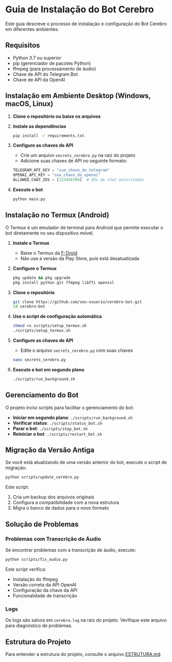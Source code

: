 # Guia de Instalação do Bot Cerebro

Este guia descreve o processo de instalação e configuração do Bot Cerebro em diferentes ambientes.

## Requisitos

- Python 3.7 ou superior
- pip (gerenciador de pacotes Python)
- ffmpeg (para processamento de áudio)
- Chave de API do Telegram Bot
- Chave de API da OpenAI

## Instalação em Ambiente Desktop (Windows, macOS, Linux)

1. **Clone o repositório ou baixe os arquivos**

2. **Instale as dependências**
   ```bash
   pip install -r requirements.txt
   ```

3. **Configure as chaves de API**
   - Crie um arquivo `secrets_cerebro.py` na raiz do projeto
   - Adicione suas chaves de API no seguinte formato:
   ```python
   TELEGRAM_API_KEY = "sua_chave_do_telegram"
   OPENAI_API_KEY = "sua_chave_da_openai"
   ALLOWED_CHAT_IDS = [123456789]  # IDs de chat autorizados
   ```

4. **Execute o bot**
   ```bash
   python main.py
   ```

## Instalação no Termux (Android)

O Termux é um emulador de terminal para Android que permite executar o bot diretamente no seu dispositivo móvel.

1. **Instale o Termux**
   - Baixe o Termux da [F-Droid](https://f-droid.org/packages/com.termux/)
   - Não use a versão da Play Store, pois está desatualizada

2. **Configure o Termux**
   ```bash
   pkg update && pkg upgrade
   pkg install python git ffmpeg libffi openssl
   ```

3. **Clone o repositório**
   ```bash
   git clone https://github.com/seu-usuario/cerebro-bot.git
   cd cerebro-bot
   ```

4. **Use o script de configuração automática**
   ```bash
   chmod +x scripts/setup_termux.sh
   ./scripts/setup_termux.sh
   ```

5. **Configure as chaves de API**
   - Edite o arquivo `secrets_cerebro.py` com suas chaves
   ```bash
   nano secrets_cerebro.py
   ```

6. **Execute o bot em segundo plano**
   ```bash
   ./scripts/run_background.sh
   ```

## Gerenciamento do Bot

O projeto inclui scripts para facilitar o gerenciamento do bot:

- **Iniciar em segundo plano**: `./scripts/run_background.sh`
- **Verificar status**: `./scripts/status_bot.sh`
- **Parar o bot**: `./scripts/stop_bot.sh`
- **Reiniciar o bot**: `./scripts/restart_bot.sh`

## Migração da Versão Antiga

Se você está atualizando de uma versão anterior do bot, execute o script de migração:

```bash
python scripts/update_cerebro.py
```

Este script:
1. Cria um backup dos arquivos originais
2. Configura a compatibilidade com a nova estrutura
3. Migra o banco de dados para o novo formato

## Solução de Problemas

### Problemas com Transcrição de Áudio

Se encontrar problemas com a transcrição de áudio, execute:

```bash
python scripts/fix_audio.py
```

Este script verifica:
- Instalação do ffmpeg
- Versão correta da API OpenAI
- Configuração da chave da API
- Funcionalidade de transcrição

### Logs

Os logs são salvos em `cerebro.log` na raiz do projeto. Verifique este arquivo para diagnóstico de problemas.

## Estrutura do Projeto

Para entender a estrutura do projeto, consulte o arquivo [ESTRUTURA.md](ESTRUTURA.md).
